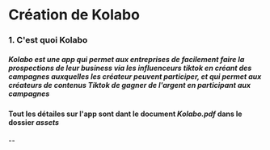 # Création de Kolabo
### 1. C'est quoi Kolabo

##### Kolabo est une app qui permet aux entreprises de facilement faire la prospections de leur business via les influenceurs tiktok en créant des campagnes auxquelles les créateur peuvent participer, et qui permet aux créateurs de contenus Tiktok de gagner de l'argent en participant aux campagnes
#### **Tout les détailes sur l'app sont dant le document *Kolabo.pdf* dans le dossier *assets***
--
